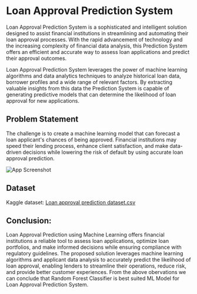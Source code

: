 
# Loan Approval Prediction System 
Loan Approval Prediction System is a sophisticated and intelligent solution designed to assist financial institutions in streamlining and automating their loan approval processes. With the rapid advancement of technology and the increasing complexity of financial data analysis, this Prediction System offers an efficient and accurate way to assess loan applications and predict their approval outcomes. 

Loan Approval Prediction System leverages the power of machine learning algorithms and data analytics techniques to analyze historical loan data, borrower profiles and a wide range of relevant factors. By extracting valuable insights from this data the Prediction System is capable of generating predictive models that can determine the likelihood of loan approval for new applications.

## Problem Statement 
The challenge is to create a machine learning model that can forecast a loan applicant's chances of being approved. Financial institutions may speed their lending process, enhance client satisfaction, and make data-driven decisions while lowering the risk of default by using accurate loan approval prediction.


![App Screenshot](https://user-images.githubusercontent.com/106006755/216782833-2ee42fc2-c7c0-4032-a747-cf64671ae336.gif)


##  Dataset
Kaggle dataset: 
[Loan approval prediction dataset.csv](https://www.kaggle.com/code/vikasukani/loan-eligibility-prediction-machine-learning/input)

## Conclusion:
Loan Approval Prediction using Machine Learning offers financial institutions a reliable tool to assess loan applications, optimize loan portfolios, and make informed decisions while ensuring compliance with regulatory guidelines. The proposed solution leverages machine learning algorithms and applicant data analysis to accurately predict the likelihood of loan approval, enabling lenders to streamline their operations, reduce risk, and provide better customer experiences. From the above obervations we can conclude that Random Forest Classifier is best suited ML Model for Loan Approval Prediction System.
